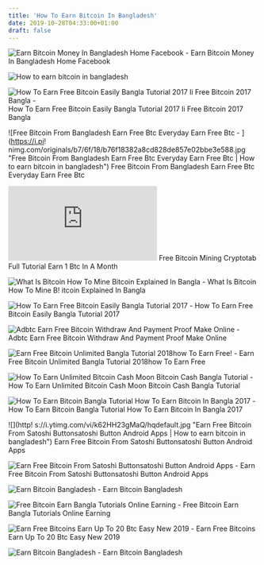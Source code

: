 ```yaml
---
title: 'How To Earn Bitcoin In Bangladesh'
date: 2019-10-28T04:33:00+01:00
draft: false
---
```


![Earn Bitcoin Money In Bangladesh Home Facebook - ](https://lookaside.fbsbx.com/lookaside/crawler/media/?media_id=1844484369194982 "Earn Bitcoin Money In Bangladesh Home Facebook | How to earn bitcoin in bangladesh") Earn Bitcoin Money In Bangladesh Home Facebook

![How to earn bitcoin in bangladesh](https://i.ytimg.com/vi/k62HH23gMaQ/hqdefault.jpg "How to earn bitcoin in bangladesh") 

![How To Earn Free Bitcoin Easily Bangla Tutorial 2017 Ii Free Bitcoin 2017 Bangla - ](https://i.ytimg.com/vi/puz9zCs0ad0/maxresdefault.jpg "How To Earn Free Bitcoin Easily Bangla Tutorial 2017 Ii Free Bitcoin 2017 Bangla | How to earn bitcoin in bangladesh") How To Earn Free Bitcoin Easily Bangla Tutorial 2017 Ii Free Bitcoin 2017 Bangla

![Free Bitcoin From Bangladesh Earn Free Btc Everyday Earn Free Btc - ](https://i.pi!   nimg.com/originals/b7/6f/18/b76f18382a8cd828de857e02bbe3e588.jpg "Free Bitcoin From Bangladesh Earn Free Btc Everyday Earn Free Btc | How to earn bitcoin in bangladesh") Free Bitcoin From Bangladesh Earn Free Btc Everyday Earn Free Btc

![Free Bitcoin Mining Cryptotab Full Tutorial Earn 1 Btc In A Month - ](https://ruslar.pro/go.php?https://i.ytimg.com/vi/ev5uK7LZN5A/mqdefault.jpg "Free Bitcoin Mining Cryptotab Full Tutorial Earn 1 Btc In A Month | How to earn bitcoin in bangladesh") Free Bitcoin Mining Cryptotab Full Tutorial Earn 1 Btc In A Month

![What Is Bitcoin How To Mine Bitcoin Explained In Bangla - ](https://i.ytimg.com/vi/Rk__YBPrdTk/maxresdefault.jpg "What Is Bitcoin How To Mine Bitcoin Explained In Bangla | How to!    earn bitcoin in bangladesh") What Is Bitcoin How To Mine B! itcoin Explained In Bangla

![How To Earn Free Bitcoin Easily Bangla Tutorial 2017 - ](https://i.ytimg.com/vi/Ig2VVStOyqI/maxresdefault.jpg "How To Earn Free Bitcoin Easily Bangla Tutorial 2017 | How to earn bitcoin in bangladesh") How To Earn Free Bitcoin Easily Bangla Tutorial 2017

![Adbtc Earn Free Bitcoin Withdraw And Payment Proof Make Online - ](https://i2.wp.com/make-online-money.net/wp-content/uploads/2019/07/1562894888_maxresdefault.jpg?fit=1200%2C675&ssl=1&resize=350%2C200 "Adbtc Earn Free Bitcoin Withdraw And Payment Proof Make Online | How to earn bitcoin in bangladesh") Adbtc Earn Free Bitcoin Withdraw And Payment Proof Make Online

![Earn Free Bitcoin Unlimited Bangla Tutorial 2018how To Earn Free!    - ](https://i.ytimg.com/vi/MXmDBzEtwIk/hqdefault.jpg "Earn Free Bitcoin Unlimited Bangla Tutorial 2018how To Earn Free | How to earn bitcoin in bangladesh") Earn Free Bitcoin Unlimited Bangla Tutorial 2018how To Earn Free

![How To Earn Unlimited Bitcoin Cash Moon Bitcoin Cash Bangla Tutorial - ](https://i.ytimg.com/vi/MfGm9OiZDGE/maxresdefault.jpg "How To Earn Unlimited Bitcoin Cash Moon Bitcoin Cash Bangla Tutorial | How to earn bitcoin in bangladesh") How To Earn Unlimited Bitcoin Cash Moon Bitcoin Cash Bangla Tutorial

![How To Earn Bitcoin Bangla Tutorial How To Earn Bitcoin In Bangla 2017 - ](https://i.ytimg.com/vi/SfrtAolEm2A/maxresdefault.jpg "How To Earn Bitcoin Bangla Tutorial How To Earn Bitcoin In Bangla 2017 | How to earn bitcoin in bangladesh") How To Earn Bitcoin Bangla Tutorial How To Earn Bitcoin In Bangla 2017

![](http!   s://i.ytimg.com/vi/k62HH23gMaQ/hqdefault.jpg "Earn Free Bitcoin From Satoshi Buttonsatoshi Button Android Apps | How to earn bitcoin in bangladesh") Earn Free Bitcoin From Satoshi Buttonsatoshi Button Android Apps

![Earn Free Bitcoin From Satoshi Buttonsatoshi Button Android Apps - ](https://i.ytimg.com/vi/pkBgYWkASps/hqdefault.jpg "Earn Free Bitcoin From Satoshi Buttonsatoshi Button Android Apps | How to earn bitcoin in bangladesh") Earn Free Bitcoin From Satoshi Buttonsatoshi Button Android Apps

![Earn Bitcoin Bangladesh - ](https://i.ytimg.com/vi/LnkRYycVmaQ/hqdefault.jpg "Earn Bitcoin Bangladesh | How to earn bitcoin in bangladesh") Earn Bitcoin Bangladesh

![Free Bitcoin Earn Bangla Tutorials Online Earning - ](https://i.pinimg.com/originals/ce/5f/2c/ce5f2cd34d49823656044ed6fa33ca09.jpg "Free Bitcoin Earn Bangla Tutorials Online Earning | How to earn bitcoin in bangladesh") Free Bitcoin Earn Bangla Tutorials Online Earning

![Earn Free Bitcoins Earn Up To 20 Btc Easy New 2019 - ](http://how-to-make-all.com/uploads/thumbs/1641ddcdb-1.jpg "Earn Free Bitcoins Earn Up To 20 Btc Easy New 2019 | How to earn bitcoin in bangladesh") Earn Free Bitcoins Earn Up To 20 Btc Easy New 2019

![Earn Bitcoin Bangladesh - ](https://4.bp.blogspot.com/-C5GI-XAZmNg/V9MKtOpKpPI/AAAAAAAABYI/c4aVz-i1mL8rCWwI_LCSJxQWaN2Mw5zHwCK4B/s640/how+bitcoin.png "Earn Bitcoin Bangladesh | How to earn bitcoin in bangladesh") Earn Bitcoin Bangladesh